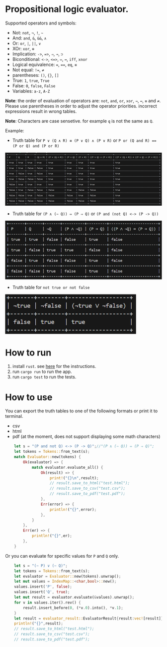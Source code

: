 # Propositional logic evaluator.
Supported operators and symbols:
- Not: `not`, `¬`, `!`, `∼`
- And: `and`, `&`, `&&`, `∧`
- Or: `or`, `|`, `||`, `∨`
- XOr: `xor`, `⊕`
- Implication: `->`, `=>`, `⇒`, `→`, `⊃`
- Biconditional: `<->`, `<=>`, `⇔`, `↔`, `iff`, `xnor`
- Logical equivalence: `=`, `==`, `eq`, `≡`
- Not equal: `!=`, `≠`
- parentheses: `()`, `{}`, `[]`
- True: `1`, `true`, `True`
- False: `0`, `false`, `False`
- Variables: `a-z`, `A-Z`

**Note**: the order of evaluation of operators are: `not`, `and`, `or`, `xor`, `→`, `↔`, `≡` and `≠`. Please use parentheses in order to adjust the operator priorities. incorrect expressions result in wrong tables.</br>

**Note**: Characters are case sensetive. for example `q` is not the same as `Q`.

Example: </br>
- Truth table for `P ∨ (Q ∧ R) ≡ (P ∨ Q) ∧ (P ∨ R)` or `P or (Q and R) == (P or Q) and (P or R)`

![truth table 1](files/tt1.png)

- Truth table for `(P ∧ (∼ Q)) ⇔ (P ⇒ Q)` or `(P and (not Q) <-> (P -> Q))`

![truth table 2](files/tt2.png)

- Truth table for `not true or not false`

![alt text](files/tt3.png)

# How to run
1. install `rust`. see [here](https://www.rust-lang.org/tools/install) for the instructions.
2. run `cargo run` to run the app.
3. run `cargo test` to run the tests.

# How to use
You can export the truth tables to one of the following formats or print it to terminal.
- csv
- html
- pdf (at the moment, does not support displaying some math characters)

```rust
    let s = "(P and not Q) <-> (P -> Q)";//"(P ∧ (∼ Q)) ⇔ (P ⇒ Q)";
    let tokens = Tokens::from_text(s);
    match Evaluator::new(tokens) {
        Ok(evaluator) => {
            match evaluator.evaluate_all() {
                Ok(result) => {
                    print!("{}\n",result);
                    // result.save_to_html("test.html");
                    // result.save_to_csv("test.csv");
                    // result.save_to_pdf("test.pdf");
                },
                Err(error) => {
                    println!("{}",error);
                },
            }
        },
        Err(er) => {
            println!("{}",er);
        },
    }
```

Or you can evaluate for specific values for `P` and `Q` only.

```rust
    let s = "(∼ P) ∨ (∼ Q)";
    let tokens = Tokens::from_text(s);
    let evaluator = Evaluator::new(tokens).unwrap();
    let mut values = IndexMap::<char,bool>::new();
    values.insert('P', false);
    values.insert('Q', true);
    let mut result = evaluator.evaluate(&values).unwrap();
    for v in values.iter().rev() {
        result.insert_before(0, (*v.0).into(), *v.1);
    }
    let result = evaluator_result::EvaluatorResult{result:vec![result]};
    println!("{}",result);
    // result.save_to_html("test.html");
    // result.save_to_csv("test.csv");
    // result.save_to_pdf("test.pdf");
```